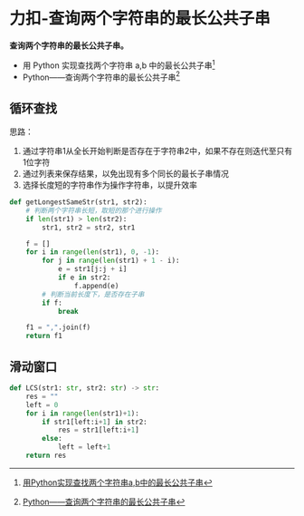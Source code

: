 # 力扣-查询两个字符串的最长公共子串 

    
**查询两个字符串的最长公共子串。**

- 用 Python 实现查找两个字符串 a,b 中的最长公共子串[^1]
- Python——查询两个字符串的最长公共子串[^2]

## 循环查找

思路：

1. 通过字符串1从全长开始判断是否存在于字符串2中，如果不存在则迭代至只有1位字符
1. 通过列表来保存结果，以免出现有多个同长的最长子串情况
1. 选择长度短的字符串作为操作字符串，以提升效率

```python
def getLongestSameStr(str1, str2):
    # 判断两个字符串长短，取短的那个进行操作
    if len(str1) > len(str2):
        str1, str2 = str2, str1

    f = []
    for i in range(len(str1), 0, -1):
        for j in range(len(str1) + 1 - i):
            e = str1[j:j + i]
            if e in str2:
                f.append(e)
        # 判断当前长度下，是否存在子串
        if f:
            break

    f1 = ",".join(f)
    return f1
```

## 滑动窗口

```python
def LCS(str1: str, str2: str) -> str:
    res = ""
    left = 0
    for i in range(len(str1)+1):
        if str1[left:i+1] in str2:
            res = str1[left:i+1]
        else:
            left = left+1
    return res
```

[^1]: [用Python实现查找两个字符串a,b中的最长公共子串](https://blog.csdn.net/weixin_42968460/article/details/123132521/)
[^2]: [Python——查询两个字符串的最长公共子串](https://www.cnblogs.com/alunzuishuai/p/16344936.html)













